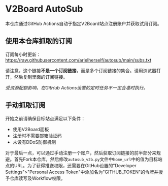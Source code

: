 # V2Board AutoSub

本仓库通过GitHub Actions自动于指定V2Board站点注册账户并获取试用订阅。

## 使用本仓库抓取的订阅

订阅每小时更新： https://raw.githubusercontent.com/arielherself/autosub/main/subs.txt

请注意，这个链接**不是一个订阅链接**，而是多个订阅链接的集合。请用浏览器打开，然后复制里面的订阅链接。

*受资源配额影响，在GitHub Actions设置的定时任务不一定会准时执行。*

## 手动抓取订阅

开始之前请确保目标站点满足以下条件：

- 使用V2Board面板
- 注册时不需要邮箱验证码
- 未设有DDoS防御机制

对于最后一点，可以通过手动注册一个账户，然后获取订阅链接的前半部分来规避。首先Fork本仓库，然后修改`autosub_v2b.py`文件中`home_url`中的值为目标站点的URL。为了获得推送权限，还需要在GitHub设置的"Developer Settings">"Personal Access Token"中添加名为"GITHUB_TOKEN"的令牌并授予仓库读写及Workflow权限。
